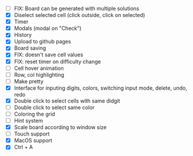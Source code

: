 - [ ] FIX: Board can be generated with multiple solutions
- [x] Diselect selected cell (click outside, click on selected)
- [x] Timer
- [x] Modals (modal on "Check")
- [x] History
- [x] Upload to github pages
- [x] Board saving
- [x] FIX: doesn't save cell values
- [x] FIX: reset timer on difficulty change
- [ ] Cell hover animation
- [ ] Row, col highlighting
- [ ] Make pretty
- [x] Interface for inputing digits, colors, switching input mode, delete, undo, redo
- [x] Double click to select cells with same didgit
- [ ] Double click to select same color
- [ ] Coloring the grid
- [ ] Hint system
- [x] Scale board according to window size
- [ ] Touch support
- [x] MacOS support
- [x] Ctrl + A
